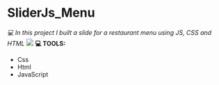 # SliderJs_Menu

<i align="center"> :computer:   In this project I built a slide for a restaurant menu using JS, CSS and HTML</i>
<img src="https://i.ibb.co/DMCVVf1/fLAVOUS.png">
<b> :computer:  TOOLS:</b>
<ul>
<li> Css</li>
<li> Html</li>
<li> JavaScript</li>

</ul>
